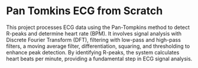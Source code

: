 # Pan Tomkins ECG from Scratch
This project processes ECG data using the Pan-Tompkins method to detect R-peaks and determine heart rate (BPM). It involves signal analysis with Discrete Fourier Transform (DFT), filtering with low-pass and high-pass filters, a moving average filter, differentiation, squaring, and thresholding to enhance peak detection. By identifying R-peaks, the system calculates heart beats per minute, providing a fundamental step in ECG signal analysis.
